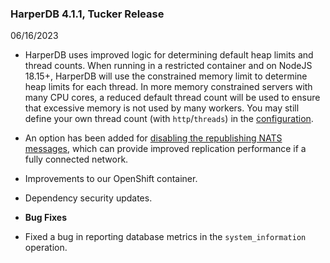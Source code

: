 ### HarperDB 4.1.1, Tucker Release
06/16/2023

* HarperDB uses improved logic for determining default heap limits and thread counts. When running in a restricted container and on NodeJS 18.15+, HarperDB will use the constrained memory limit to determine heap limits for each thread. In more memory constrained servers with many CPU cores, a reduced default thread count will be used to ensure that excessive memory is not used by many workers. You may still  define your own thread count (with `http`/`threads`) in the [configuration](../../configuration.md).
* An option has been added for [disabling the republishing NATS messages](../../configuration.md), which can provide improved replication performance if a fully connected network.
* Improvements to our OpenShift container.
* Dependency security updates.

* **Bug Fixes**

* Fixed a bug in reporting database metrics in the `system_information` operation.